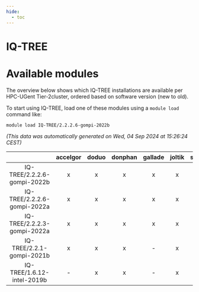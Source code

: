 ```yaml
---
hide:
  - toc
---
```


IQ-TREE
=======

# Available modules


The overview below shows which IQ-TREE installations are available per HPC-UGent Tier-2cluster, ordered based on software version (new to old).

To start using IQ-TREE, load one of these modules using a `module load` command like:

```shell
module load IQ-TREE/2.2.2.6-gompi-2022b
```

*(This data was automatically generated on Wed, 04 Sep 2024 at 15:26:24 CEST)*  

| |accelgor|doduo|donphan|gallade|joltik|shinx|skitty|
| :---: | :---: | :---: | :---: | :---: | :---: | :---: | :---: |
|IQ-TREE/2.2.2.6-gompi-2022b|x|x|x|x|x|-|x|
|IQ-TREE/2.2.2.6-gompi-2022a|x|x|x|x|x|-|x|
|IQ-TREE/2.2.2.3-gompi-2022a|x|x|x|x|x|-|x|
|IQ-TREE/2.2.1-gompi-2021b|x|x|x|-|x|-|x|
|IQ-TREE/1.6.12-intel-2019b|-|x|x|-|x|-|x|
